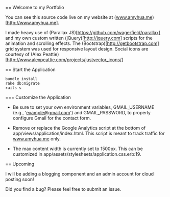== Welcome to my Portfolio

You can see this source code live on my website at (www.amyhua.me)[http://www.amyhua.me].

I made heavy use of (Parallax JS)[https://github.com/wagerfield/parallax] and my own custom written (jQuery)[http://jquery.com] scripts for the animation and scrolling effects. The (Bootstrap)[http://getbootstrap.com] grid system was used for responsive layout design. Social icons are courtesy of (Alex Peattie)[http://www.alexpeattie.com/projects/justvector_icons/]


== Start the Application

    bundle install
    rake db:migrate
    rails s

=== Customize the Application

   * Be sure to set your own environment variables, GMAIL_USERNAME (e.g., 'example@gmail.com') and GMAIL_PASSWORD, to properly configure Gmail for the contact form.

   * Remove or replace the Google Analytics script at the bottom of app/views/application/index.html. This script is meant to track traffic for www.amyhua.me only.

   * The max content width is currently set to 1500px. This can be customized in app/assets/stylesheets/application.css.erb:19.

== Upcoming

I will be adding a blogging component and an admin account for cloud posting soon!

Did you find a bug? Please feel free to submit an issue.



